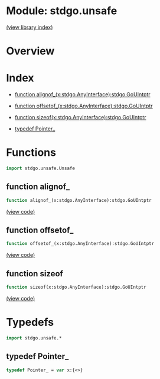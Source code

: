# Module: stdgo.unsafe


[(view library index)](../stdgo.md)


# Overview


 


# Index


- [function alignof\_\(x:stdgo.AnyInterface\):stdgo.GoUIntptr](<#function-alignof_>)

- [function offsetof\_\(x:stdgo.AnyInterface\):stdgo.GoUIntptr](<#function-offsetof_>)

- [function sizeof\(x:stdgo.AnyInterface\):stdgo.GoUIntptr](<#function-sizeof>)

- [typedef Pointer\_](<#typedef-pointer_>)

# Functions


```haxe
import stdgo.unsafe.Unsafe
```


## function alignof\_


```haxe
function alignof_(x:stdgo.AnyInterface):stdgo.GoUIntptr
```


 


[\(view code\)](<./Unsafe.hx#L57>)


## function offsetof\_


```haxe
function offsetof_(x:stdgo.AnyInterface):stdgo.GoUIntptr
```


 


[\(view code\)](<./Unsafe.hx#L53>)


## function sizeof


```haxe
function sizeof(x:stdgo.AnyInterface):stdgo.GoUIntptr
```


 


[\(view code\)](<./Unsafe.hx#L49>)


# Typedefs


```haxe
import stdgo.unsafe.*
```


## typedef Pointer\_


```haxe
typedef Pointer_ = var x:{<>}
```


 


